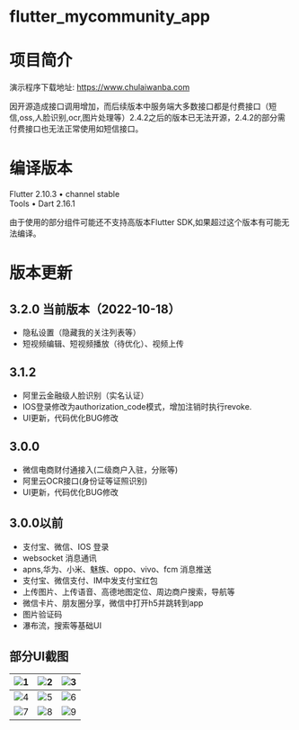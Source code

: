 # flutter_mycommunity_app

# 项目简介

演示程序下载地址: https://www.chulaiwanba.com

因开源造成接口调用增加，而后续版本中服务端大多数接口都是付费接口（短信,oss,人脸识别,ocr,图片处理等）2.4.2之后的版本已无法开源，2.4.2的部分需付费接口也无法正常使用如短信接口。

# 编译版本

Flutter 2.10.3 • channel stable   
Tools • Dart 2.16.1

由于使用的部分组件可能还不支持高版本Flutter SDK,如果超过这个版本有可能无法编译。

# 版本更新
## 3.2.0 当前版本（2022-10-18）
* 隐私设置（隐藏我的关注列表等）
* 短视频编辑、短视频播放（待优化）、视频上传

## 3.1.2 
* 阿里云金融级人脸识别（实名认证）
* IOS登录修改为authorization_code模式，增加注销时执行revoke.
* UI更新，代码优化BUG修改

## 3.0.0 
* 微信电商财付通接入(二级商户入驻，分账等)
* 阿里云OCR接口(身份证等证照识别)
* UI更新，代码优化BUG修改

## 3.0.0以前
* 支付宝、微信、IOS 登录
* websocket 消息通讯
* apns,华为、小米、魅族、oppo、vivo、fcm 消息推送
* 支付宝、微信支付、IM中发支付宝红包
* 上传图片、上传语音、高德地图定位、周边商户搜索，导航等
* 微信卡片、朋友圈分享，微信中打开h5并跳转到app
* 图片验证码
* 瀑布流，搜索等基础UI

## 部分UI截图
![1](https://mycommunity-prod.oss-cn-hangzhou.aliyuncs.com/githubimg/index_1.jpg)  | ![2](https://mycommunity-prod.oss-cn-hangzhou.aliyuncs.com/githubimg/shop.jpg)  | ![3](https://mycommunity-prod.oss-cn-hangzhou.aliyuncs.com/githubimg/moment_1.jpg)
 ---- | ----- | ------  
![4](https://mycommunity-prod.oss-cn-hangzhou.aliyuncs.com/githubimg/message_1.jpg)  | ![5](https://mycommunity-prod.oss-cn-hangzhou.aliyuncs.com/githubimg/myhome.jpg) | ![6](https://mycommunity-prod.oss-cn-hangzhou.aliyuncs.com/githubimg/map.jpg)
![7](https://mycommunity-prod.oss-cn-hangzhou.aliyuncs.com/githubimg/otherhome.jpg)  | ![8](https://mycommunity-prod.oss-cn-hangzhou.aliyuncs.com/githubimg/pay.jpg) | ![9](https://mycommunity-prod.oss-cn-hangzhou.aliyuncs.com/githubimg/redpacket.jpg)
